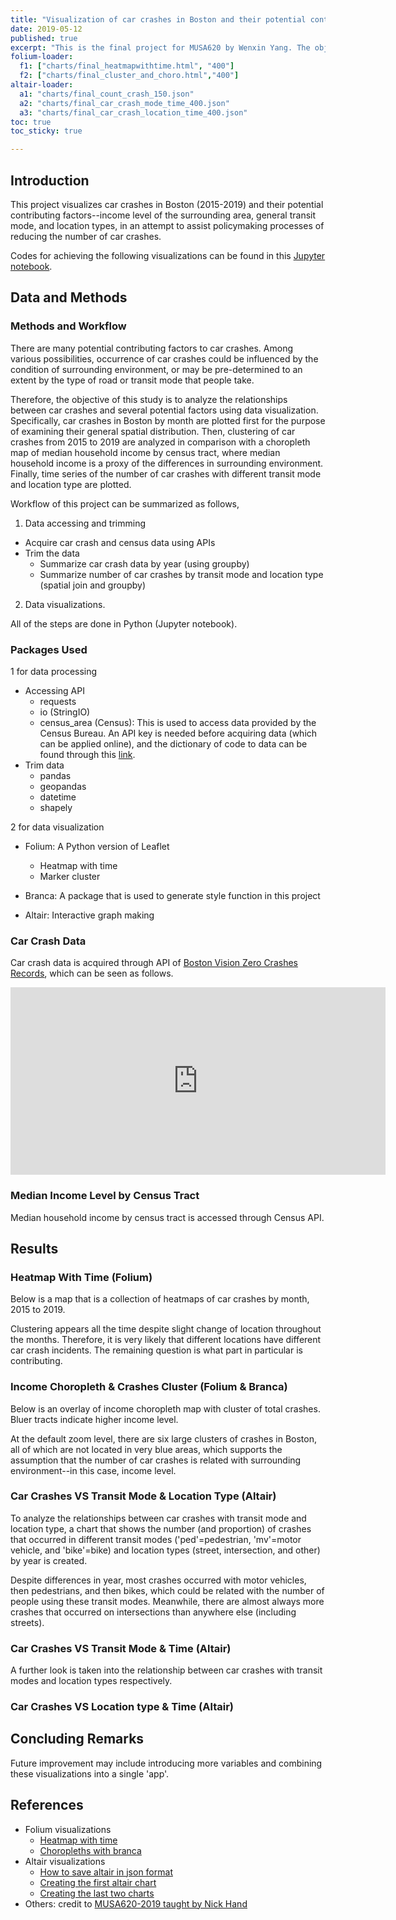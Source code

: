 ```yaml
---
title: "Visualization of car crashes in Boston and their potential contributing factors"
date: 2019-05-12
published: true
excerpt: "This is the final project for MUSA620 by Wenxin Yang. The objective of this project is to visualize car crashes in Boston and their potential contributors."
folium-loader:
  f1: ["charts/final_heatmapwithtime.html", "400"]
  f2: ["charts/final_cluster_and_choro.html","400"]
altair-loader:
  a1: "charts/final_count_crash_150.json"
  a2: "charts/final_car_crash_mode_time_400.json"
  a3: "charts/final_car_crash_location_time_400.json"
toc: true
toc_sticky: true

---
```

## Introduction

This project visualizes car crashes in Boston (2015-2019) and their potential contributing factors--income level of the surrounding area, general transit mode, and location types, in an attempt to assist policymaking processes of reducing the number of car crashes.

Codes for achieving the following visualizations can be found in this [Jupyter notebook](https://nbviewer.jupyter.org/github/wxyang007/datavizmusa620/blob/master/charts/Yang%2CWenxin_final.ipynb).



## Data and Methods

### Methods and Workflow

There are many potential contributing factors to car crashes. Among various possibilities, occurrence of car crashes could be influenced by the condition of surrounding environment, or may be pre-determined to an extent by the type of road or transit mode that people take.

Therefore, the objective of this study is to analyze the relationships between car crashes and several potential factors using data visualization. Specifically, car crashes in Boston by month are plotted first for the purpose of examining their general spatial distribution. Then, clustering of car crashes from 2015 to 2019 are analyzed in comparison with a choropleth map of median household income by census tract, where median household income is a proxy of the differences in surrounding environment. Finally, time series of the number of car crashes with different transit mode and location type are plotted.

Workflow of this project can be summarized as follows,
1. Data accessing and trimming
  * Acquire car crash and census data using APIs
  * Trim the data
    - Summarize car crash data by year (using groupby)
    - Summarize number of car crashes by transit mode and location type (spatial join and groupby)
2. Data visualizations.




All of the steps are done in Python (Jupyter notebook).


### Packages Used

1 for data processing


* Accessing API
  - requests
  - io (StringIO)
  - census_area (Census): This is used to access data provided by the Census Bureau. An API key is needed before acquiring data (which can be applied online), and the dictionary of code to data can be found through this [link](https://api.census.gov/data/2017/acs/acs5/variables.html).
* Trim data
  - pandas
  - geopandas
  - datetime
  - shapely



2 for data visualization

* Folium: A Python version of Leaflet
  - Heatmap with time
  - Marker cluster

* Branca: A package that is used to generate style function in this project

* Altair: Interactive graph making


### Car Crash Data

Car crash data is acquired through API of [Boston Vision Zero Crashes Records](https://data.boston.gov/dataset/vision-zero-crash-records), which can be seen as follows.

<iframe width="600" height="300" src="https://data.boston.gov/dataset/vision-zero-crash-records/resource/e4bfe397-6bfc-49c5-9367-c879fac7401d/view/b54dda79-2fbd-4997-879e-99102981087a" frameBorder="0"></iframe>

### Median Income Level by Census Tract

Median household income by census tract is accessed through Census API.


## Results

### Heatmap With Time (Folium)

Below is a map that is a collection of heatmaps of car crashes by month, 2015 to 2019.

<div id="f1"></div>

Clustering appears all the time despite slight change of location throughout the months. Therefore, it is very likely that different locations have different car crash incidents. The remaining question is what part in particular is contributing.

### Income Choropleth & Crashes Cluster (Folium & Branca)

Below is an overlay of income choropleth map with cluster of total crashes. Bluer tracts indicate higher income level.

<div id="f2"></div>

At the default zoom level, there are six large clusters of crashes in Boston, all of which are not located in very blue areas, which supports the assumption that the number of car crashes is related with surrounding environment--in this case, income level.

### Car Crashes VS Transit Mode & Location Type (Altair)

To analyze the relationships between car crashes with transit mode and location type, a chart that shows the number (and proportion) of crashes that occurred in different transit modes ('ped'=pedestrian, 'mv'=motor vehicle, and 'bike'=bike) and location types (street, intersection, and other) by year is created.


<div id ="a1"></div>

Despite differences in year, most crashes occurred with motor vehicles, then pedestrians, and then bikes, which could be related with the number of people using these transit modes. Meanwhile, there are almost always more crashes that occurred on intersections than anywhere else (including streets).

### Car Crashes VS Transit Mode & Time (Altair)

A further look is taken into the relationship between car crashes with transit modes and location types respectively.

<div id ="a2"></div>


### Car Crashes VS Location type & Time (Altair)

<div id ="a3"></div>


## Concluding Remarks

Future improvement may include introducing more variables and combining these visualizations into a single 'app'.


## References

* Folium visualizations
  - [Heatmap with time](https://towardsdatascience.com/data-101s-spatial-visualizations-and-analysis-in-python-with-folium-39730da2adf)
  - [Choropleths with branca](https://python-visualization.github.io/folium/quickstart.html)
* Altair visualizations
  - [How to save altair in json format](https://altair-viz.github.io/user_guide/saving_charts.html#json-format)
  - [Creating the first altair chart](https://altair-viz.github.io/gallery/us_population_over_time.html)
  - [Creating the last two charts](https://matthewkudija.com/blog/2018/06/22/altair-interactive/)
* Others: credit to [MUSA620-2019 taught by Nick Hand](https://github.com/MUSA-620-Spring-2019)
